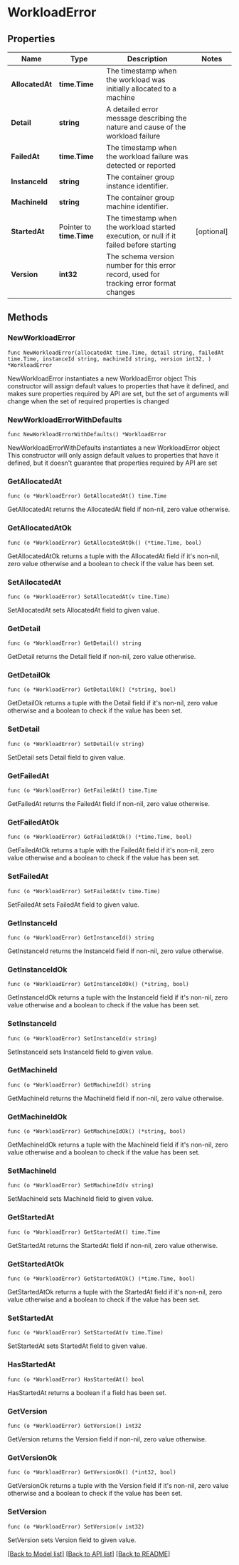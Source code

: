 # WorkloadError

## Properties

Name | Type | Description | Notes
------------ | ------------- | ------------- | -------------
**AllocatedAt** | **time.Time** | The timestamp when the workload was initially allocated to a machine | 
**Detail** | **string** | A detailed error message describing the nature and cause of the workload failure | 
**FailedAt** | **time.Time** | The timestamp when the workload failure was detected or reported | 
**InstanceId** | **string** | The container group instance identifier. | 
**MachineId** | **string** | The container group machine identifier. | 
**StartedAt** | Pointer to **time.Time** | The timestamp when the workload started execution, or null if it failed before starting | [optional] 
**Version** | **int32** | The schema version number for this error record, used for tracking error format changes | 

## Methods

### NewWorkloadError

`func NewWorkloadError(allocatedAt time.Time, detail string, failedAt time.Time, instanceId string, machineId string, version int32, ) *WorkloadError`

NewWorkloadError instantiates a new WorkloadError object
This constructor will assign default values to properties that have it defined,
and makes sure properties required by API are set, but the set of arguments
will change when the set of required properties is changed

### NewWorkloadErrorWithDefaults

`func NewWorkloadErrorWithDefaults() *WorkloadError`

NewWorkloadErrorWithDefaults instantiates a new WorkloadError object
This constructor will only assign default values to properties that have it defined,
but it doesn't guarantee that properties required by API are set

### GetAllocatedAt

`func (o *WorkloadError) GetAllocatedAt() time.Time`

GetAllocatedAt returns the AllocatedAt field if non-nil, zero value otherwise.

### GetAllocatedAtOk

`func (o *WorkloadError) GetAllocatedAtOk() (*time.Time, bool)`

GetAllocatedAtOk returns a tuple with the AllocatedAt field if it's non-nil, zero value otherwise
and a boolean to check if the value has been set.

### SetAllocatedAt

`func (o *WorkloadError) SetAllocatedAt(v time.Time)`

SetAllocatedAt sets AllocatedAt field to given value.


### GetDetail

`func (o *WorkloadError) GetDetail() string`

GetDetail returns the Detail field if non-nil, zero value otherwise.

### GetDetailOk

`func (o *WorkloadError) GetDetailOk() (*string, bool)`

GetDetailOk returns a tuple with the Detail field if it's non-nil, zero value otherwise
and a boolean to check if the value has been set.

### SetDetail

`func (o *WorkloadError) SetDetail(v string)`

SetDetail sets Detail field to given value.


### GetFailedAt

`func (o *WorkloadError) GetFailedAt() time.Time`

GetFailedAt returns the FailedAt field if non-nil, zero value otherwise.

### GetFailedAtOk

`func (o *WorkloadError) GetFailedAtOk() (*time.Time, bool)`

GetFailedAtOk returns a tuple with the FailedAt field if it's non-nil, zero value otherwise
and a boolean to check if the value has been set.

### SetFailedAt

`func (o *WorkloadError) SetFailedAt(v time.Time)`

SetFailedAt sets FailedAt field to given value.


### GetInstanceId

`func (o *WorkloadError) GetInstanceId() string`

GetInstanceId returns the InstanceId field if non-nil, zero value otherwise.

### GetInstanceIdOk

`func (o *WorkloadError) GetInstanceIdOk() (*string, bool)`

GetInstanceIdOk returns a tuple with the InstanceId field if it's non-nil, zero value otherwise
and a boolean to check if the value has been set.

### SetInstanceId

`func (o *WorkloadError) SetInstanceId(v string)`

SetInstanceId sets InstanceId field to given value.


### GetMachineId

`func (o *WorkloadError) GetMachineId() string`

GetMachineId returns the MachineId field if non-nil, zero value otherwise.

### GetMachineIdOk

`func (o *WorkloadError) GetMachineIdOk() (*string, bool)`

GetMachineIdOk returns a tuple with the MachineId field if it's non-nil, zero value otherwise
and a boolean to check if the value has been set.

### SetMachineId

`func (o *WorkloadError) SetMachineId(v string)`

SetMachineId sets MachineId field to given value.


### GetStartedAt

`func (o *WorkloadError) GetStartedAt() time.Time`

GetStartedAt returns the StartedAt field if non-nil, zero value otherwise.

### GetStartedAtOk

`func (o *WorkloadError) GetStartedAtOk() (*time.Time, bool)`

GetStartedAtOk returns a tuple with the StartedAt field if it's non-nil, zero value otherwise
and a boolean to check if the value has been set.

### SetStartedAt

`func (o *WorkloadError) SetStartedAt(v time.Time)`

SetStartedAt sets StartedAt field to given value.

### HasStartedAt

`func (o *WorkloadError) HasStartedAt() bool`

HasStartedAt returns a boolean if a field has been set.

### GetVersion

`func (o *WorkloadError) GetVersion() int32`

GetVersion returns the Version field if non-nil, zero value otherwise.

### GetVersionOk

`func (o *WorkloadError) GetVersionOk() (*int32, bool)`

GetVersionOk returns a tuple with the Version field if it's non-nil, zero value otherwise
and a boolean to check if the value has been set.

### SetVersion

`func (o *WorkloadError) SetVersion(v int32)`

SetVersion sets Version field to given value.



[[Back to Model list]](../README.md#documentation-for-models) [[Back to API list]](../README.md#documentation-for-api-endpoints) [[Back to README]](../README.md)


